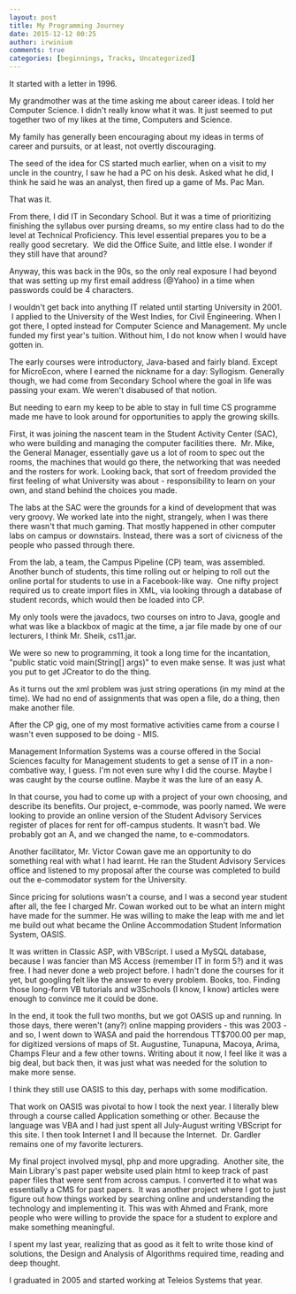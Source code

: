 ```yaml
---
layout: post
title: My Programming Journey
date: 2015-12-12 00:25
author: irwinium
comments: true
categories: [beginnings, Tracks, Uncategorized]
---
```

It started with a letter in 1996.

My grandmother was at the time asking me about career ideas. I told her Computer Science. I didn't really know what it was. It just seemed to put together two of my likes at the time, Computers and Science.

My family has generally been encouraging about my ideas in terms of career and pursuits, or at least, not overtly discouraging.

The seed of the idea for CS started much earlier, when on a visit to my uncle in the country, I saw he had a PC on his desk. Asked what he did, I think he said he was an analyst, then fired up a game of Ms. Pac Man.

That was it.

From there, I did IT in Secondary School. But it was a time of prioritizing finishing the syllabus over pursing dreams, so my entire class had to do the level at Technical Proficiency. This level essential prepares you to be a really good secretary.  We did the Office Suite, and little else. I wonder if they still have that around?

Anyway, this was back in the 90s, so the only real exposure I had beyond that was setting up my first email address (@Yahoo) in a time when passwords could be 4 characters.

I wouldn't get back into anything IT related until starting University in 2001.  I applied to the University of the West Indies, for Civil Engineering. When I got there, I opted instead for Computer Science and Management. My uncle funded my first year's tuition. Without him, I do not know when I would have gotten in.

The early courses were introductory, Java-based and fairly bland. Except for MicroEcon, where I earned the nickname for a day: Syllogism. Generally though, we had come from Secondary School where the goal in life was passing your exam. We weren't disabused of that notion.

But needing to earn my keep to be able to stay in full time CS programme made me have to look around for opportunities to apply the growing skills.

First, it was joining the nascent team in the Student Activity Center (SAC), who were building and managing the computer facilities there.  Mr. Mike, the General Manager, essentially gave us a lot of room to spec out the rooms, the machines that would go there, the networking that was needed and the rosters for work. Looking back, that sort of freedom provided the first feeling of what University was about - responsibility to learn on your own, and stand behind the choices you made.

The labs at the SAC were the grounds for a kind of development that was very groovy. We worked late into the night, strangely, when I was there there wasn't that much gaming. That mostly happened in other computer labs on campus or downstairs. Instead, there was a sort of civicness of the people who passed through there.

From the lab, a team, the Campus Pipeline (CP) team, was assembled. Another bunch of students, this time rolling out or helping to roll out the online portal for students to use in a Facebook-like way.  One nifty project required us to create import files in XML, via looking through a database of student records, which would then be loaded into CP.

My only tools were the javadocs, two courses on intro to Java, google and what was like a blackbox of magic at the time, a jar file made by one of our lecturers, I think Mr. Sheik, cs11.jar.

We were so new to programming, it took a long time for the incantation, "public static void main(String[] args)" to even make sense. It was just what you put to get JCreator to do the thing.

As it turns out the xml problem was just string operations (in my mind at the time). We had no end of assignments that was open a file, do a thing, then make another file.

After the CP gig, one of my most formative activities came from a course I wasn't even supposed to be doing - MIS.

Management Information Systems was a course offered in the Social Sciences faculty for Management students to get a sense of IT in a non-combative way, I guess. I'm not even sure why I did the course. Maybe I was caught by the course outline. Maybe it was the lure of an easy A.

In that course, you had to come up with a project of your own choosing, and describe its benefits. Our project, e-commode, was poorly named. We were looking to provide an online version of the Student Advisory Services register of places for rent for off-campus students. It wasn't bad. We probably got an A, and we changed the name, to e-commodators.

Another facilitator, Mr. Victor Cowan gave me an opportunity to do something real with what I had learnt. He ran the Student Advisory Services office and listened to my proposal after the course was completed to build out the e-commodator system for the University.

Since pricing for solutions wasn't a course, and I was a second year student after all, the fee I charged Mr. Cowan worked out to be what an intern might have made for the summer. He was willing to make the leap with me and let me build out what became the Online Accommodation Student Information System, OASIS.

It was written in Classic ASP, with VBScript. I used a MySQL database, because I was fancier than MS Access (remember IT in form 5?) and it was free. I had never done a web project before. I hadn't done the courses for it yet, but googling felt like the answer to every problem. Books, too. Finding those long-form VB tutorials and w3Schools (I know, I know) articles were enough to convince me it could be done.

In the end, it took the full two months, but we got OASIS up and running. In those days, there weren't (any?) online mapping providers - this was 2003 - and so, I went down to WASA and paid the horrendous TT$700.00 per map, for digitized versions of maps of St. Augustine, Tunapuna, Macoya, Arima, Champs Fleur and a few other towns. Writing about it now, I feel like it was a big deal, but back then, it was just what was needed for the solution to make more sense.

I think they still use OASIS to this day, perhaps with some modification.

That work on OASIS was pivotal to how I took the next year. I literally blew through a course called Application something or other. Because the language was VBA and I had just spent all July-August writing VBScript for this site. I then took Internet I and II because the Internet.  Dr. Gardler remains one of my favorite lecturers.

My final project involved mysql, php and more upgrading.  Another site, the Main Library's past paper website used plain html to keep track of past paper files that were sent from across campus. I converted it to what was essentially a CMS for past papers.  It was another project where I got to just figure out how things worked by searching online and understanding the technology and implementing it. This was with Ahmed and Frank, more people who were willing to provide the space for a student to explore and make something meaningful.

I spent my last year, realizing that as good as it felt to write those kind of solutions, the Design and Analysis of Algorithms required time, reading and deep thought.

I graduated in 2005 and started working at Teleios Systems that year.

&nbsp;
